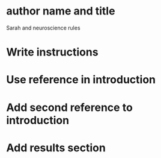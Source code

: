 # author name and title 
Sarah and neuroscience rules
# Write instructions 
# Use reference in introduction
# Add second reference to introduction
# Add results section
